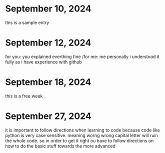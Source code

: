 # September 10, 2024

this is a sample entry

# September 12, 2024

for you: you explained everthing fine
 /for me: me personally i understood it fully as i have experience with github

# September 18, 2024

this is a free week

# September 27, 2024

it is important to follow directions when learning to code because code like python is very case sensitive. meaning worng wrong capital letter will ruin the whole code. so in order to get it right ou have to follow directions on how to do the basic stuff towards the more advanced
